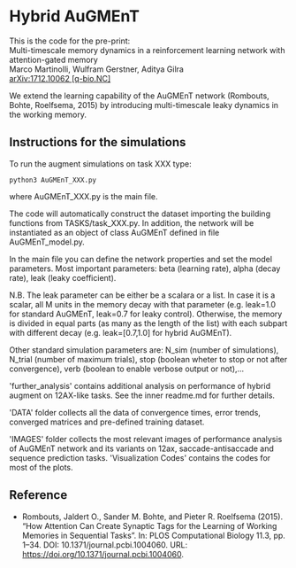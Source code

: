 # Hybrid AuGMEnT

This is the code for the pre-print:  
Multi-timescale memory dynamics in a reinforcement learning network with attention-gated memory  
Marco Martinolli, Wulfram Gerstner, Aditya Gilra  
[arXiv:1712.10062 \[q-bio.NC\]](https://arxiv.org/abs/1712.10062)  
  
We extend the learning capability of the AuGMEnT network (Rombouts, Bohte, Roelfsema, 2015) by introducing multi-timescale leaky dynamics in the working memory.

## Instructions for the simulations

To run the augment simulations on task XXX type:
```
python3 AuGMEnT_XXX.py
```
where AuGMEnT_XXX.py is the main file.

The code will automatically construct the dataset importing the building functions from TASKS/task_XXX.py.
In addition, the network will be instantiated as an object of class AuGMEnT defined in file AuGMEnT_model.py.

In the main file you can define the network properties and set the model parameters.
Most important parameters: beta (learning rate), alpha (decay rate), leak (leaky coefficient).

N.B. The leak parameter can be either be a scalara or a list. In case it is a scalar, all M units in the memory decay with that parameter (e.g. leak=1.0 for standard AuGMEnT, leak=0.7 for leaky control). Otherwise, the memory is divided in equal parts (as many as the length of the list) with each subpart with different decay (e.g. leak=[0.7,1.0] for hybrid AuGMEnT).

Other standard simulation parameters are: N_sim (number of simulations), N_trial (number of maximum trials), stop (boolean wheter to stop or not after convergence), verb (boolean to enable verbose output or not),...

'further_analysis' contains additional analysis on performance of hybrid augment on 12AX-like tasks. See the inner readme.md for further details.

'DATA' folder collects all the data of convergence times, error trends, converged matrices and pre-defined training dataset.

'IMAGES' folder collects the most relevant images of performance analysis of AuGMEnT network and its variants on 12ax, saccade-antisaccade and sequence prediction tasks.
'Visualization Codes' contains the codes for most of the plots.

## Reference

* Rombouts, Jaldert O., Sander M. Bohte, and Pieter R. Roelfsema (2015). “How Attention Can Create Synaptic Tags for the Learning of Working Memories in Sequential Tasks”. In: PLOS Computational Biology 11.3, pp. 1–34. DOI: 10.1371/journal.pcbi.1004060. URL: https://doi.org/10.1371/journal.pcbi.1004060.
